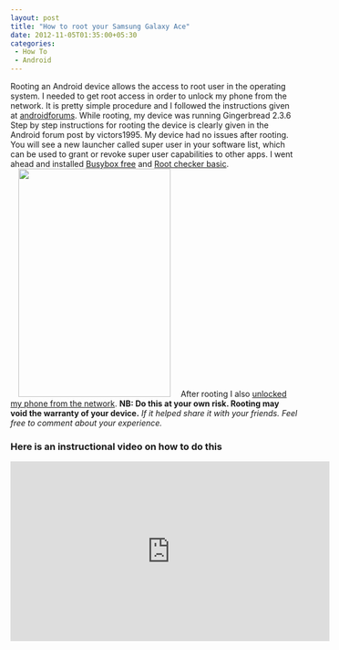 ```yaml
---
layout: post
title: "How to root your Samsung Galaxy Ace"
date: 2012-11-05T01:35:00+05:30
categories:
 - How To
 - Android
---
```

Rooting an Android device allows the access to root user in the operating system. I needed to get root access in order to unlock my phone from the network. It is pretty simple procedure and I followed the instructions given at [androidforums][1]. While rooting, my device was running Gingerbread 2.3.6
Step by step instructions for rooting the device is clearly given in the Android forum post by victors1995. My device had no issues after rooting. You will see a new launcher called super user in your software list, which can be used to grant or revoke super user capabilities to other apps. I went ahead and installed [Busybox free][2] and [Root checker basic][3].
<a href="http://2.bp.blogspot.com/-T13ZlIqbCPY/UJbJ4PrFuJI/AAAAAAAADww/zFZVrnbVLFA/s1600/SC20121104-195951.png" imageanchor="1" style="margin-left:1em; margin-right:1em"><img border="0" height="400" width="267" src="http://2.bp.blogspot.com/-T13ZlIqbCPY/UJbJ4PrFuJI/AAAAAAAADww/zFZVrnbVLFA/s400/SC20121104-195951.png" /></a>
After rooting I also [unlocked my phone from the network][4].
<strong>NB: Do this at your own risk. Rooting may void the warranty of your device.</strong>
<em>If it helped share it with your friends. Feel free to comment about your experience.</em>

### Here is an instructional video on how to do this
<iframe width="560" height="315" src="http://www.youtube.com/embed/jIK7pAu4ddE" frameborder="0" allowfullscreen></iframe>

[1]:http://androidforums.com/ace-all-things-root/560469-how-root-your-galaxy-ace.html "How to root your galaxy ace"
[2]:http://goo.gl/JOPF8 "Busy Box"
[3]:http://goo.gl/ok3kq "Root checker basic"
[4]:/2012/11/06/how-to-unlock-samsung-galaxy-ace-for-free/ "Unlock your phone from network for free"
